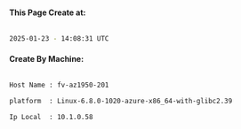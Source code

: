
   
#### This Page Create at:

```bash

2025-01-23 - 14:08:31 UTC

```

#### Create By Machine:

```bash

Host Name : fv-az1950-201

platform  : Linux-6.8.0-1020-azure-x86_64-with-glibc2.39

Ip Local  : 10.1.0.58

```

